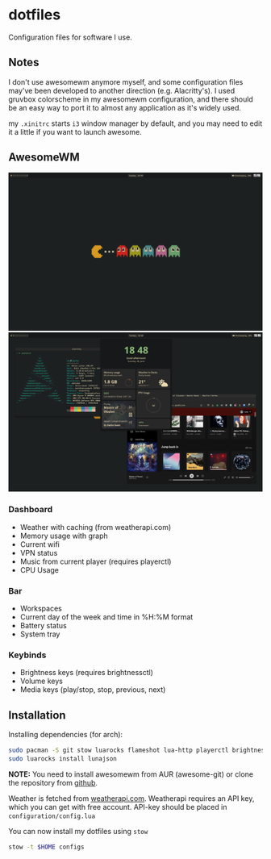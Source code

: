 # dotfiles
Configuration files for software I use.


## Notes
I don't use awesomewm anymore myself, and some configuration 
files may've been developed to another direction (e.g. Alacritty's).
I used gruvbox colorscheme in my awesomewm configuration, and
there should be an easy way to port it to almost any application 
as it's widely used.

my `.xinitrc` starts `i3` window manager by default, and you 
may need to edit it a little if you want to launch awesome.

## AwesomeWM
![rice 1](./riisi1.png)
![rice 2](./riisi.png)

### Dashboard

- Weather with caching (from weatherapi.com)
- Memory usage with graph
- Current wifi
- VPN status
- Music from current player (requires playerctl)
- CPU Usage

### Bar

- Workspaces
- Current day of the week and time in %H:%M format
- Battery status
- System tray

### Keybinds

- Brightness keys (requires brightnessctl)
- Volume keys
- Media keys (play/stop, stop, previous, next)

## Installation
Installing dependencies (for arch):
```sh
sudo pacman -S git stow luarocks flameshot lua-http playerctl brightnessd picom coreutils gawk
sudo luarocks install lunajson
```

__NOTE:__ You need to install awesomewm from AUR (awesome-git) or clone the repository
from [github](https://github.com/awesomeWM/awesome).

Weather is fetched from [weatherapi.com](https://weatherapi.com/).
Weatherapi requires an API key, which you can get with free account.
API-key should be placed in `configuration/config.lua`

You can now install my dotfiles using `stow`
```sh
stow -t $HOME configs
```

